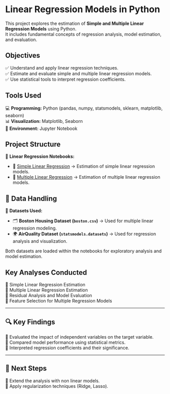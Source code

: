 #  Linear Regression Models in Python

This project explores the estimation of **Simple and Multiple Linear Regression Models** using Python.  
It includes fundamental concepts of regression analysis, model estimation, and evaluation.

##  Objectives

✅ Understand and apply linear regression techniques.  
✅ Estimate and evaluate simple and multiple linear regression models.  
✅ Use statistical tools to interpret regression coefficients.  

##  Tools Used

💻 **Programming:** Python (pandas, numpy, statsmodels, sklearn, matplotlib, seaborn)  
📊 **Visualization:** Matplotlib, Seaborn  
📓 **Environment:** Jupyter Notebook  

## Project Structure

📌 **Linear Regression Notebooks:**  
- 📖 [Simple Linear Regression](https://github.com/JoseAuza99/data-analytics-portfolio/blob/main/Linear_Regression/Lab%203.1%20Estimaci%C3%B3n%20modelos%20de%20regresi%C3%B3n%20lineal%20simple%20en%20Python.ipynb) → Estimation of simple linear regression models.  
- 📖 [Multiple Linear Regression](https://github.com/JoseAuza99/data-analytics-portfolio/blob/main/Linear_Regression/Lab%203.2%20Estimaci%C3%B3n%20modelos%20de%20regresi%C3%B3n%20lineal%20m%C3%BAltiple%20en%20Python.ipynb) → Estimation of multiple linear regression models.  

## 📌 Data Handling
📂 **Datasets Used:**  
- 🗂 **Boston Housing Dataset (`boston.csv`)** → Used for multiple linear regression modeling.  
- 🌍 **AirQuality Dataset (`statsmodels.datasets`)** → Used for regression analysis and visualization.  

Both datasets are loaded within the notebooks for exploratory analysis and model estimation.
  

##  Key Analyses Conducted  
🔹 Simple Linear Regression Estimation  
🔹 Multiple Linear Regression Estimation  
🔹 Residual Analysis and Model Evaluation  
🔹 Feature Selection for Multiple Regression Models  

---

## 🔍 Key Findings  
🔹 Evaluated the impact of independent variables on the target variable.  
🔹 Compared model performance using statistical metrics.  
🔹 Interpreted regression coefficients and their significance.  

---

## 📌 Next Steps  

🔹 Extend the analysis with non linear models.  
🔹 Apply regularization techniques (Ridge, Lasso).  
  



